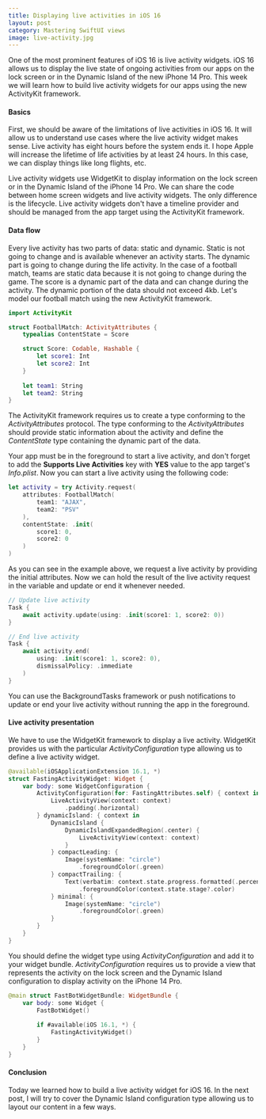 ```yaml
---
title: Displaying live activities in iOS 16
layout: post
category: Mastering SwiftUI views
image: live-activity.jpg
---
```


One of the most prominent features of iOS 16 is live activity widgets. iOS 16 allows us to display the live state of ongoing activities from our apps on the lock screen or in the Dynamic Island of the new iPhone 14 Pro. This week we will learn how to build live activity widgets for our apps using the new ActivityKit framework.

#### Basics
First, we should be aware of the limitations of live activities in iOS 16. It will allow us to understand use cases where the live activity widget makes sense. Live activity has eight hours before the system ends it. I hope Apple will increase the lifetime of life activities by at least 24 hours. In this case, we can display things like long flights, etc.

Live activity widgets use WidgetKit to display information on the lock screen or in the Dynamic Island of the iPhone 14 Pro. We can share the code between home screen widgets and live activity widgets. The only difference is the lifecycle. Live activity widgets don't have a timeline provider and should be managed from the app target using the ActivityKit framework.

#### Data flow
Every live activity has two parts of data: static and dynamic. Static is not going to change and is available whenever an activity starts. The dynamic part is going to change during the life activity. In the case of a football match, teams are static data because it is not going to change during the game. The score is a dynamic part of the data and can change during the activity. The dynamic portion of the data should not exceed 4kb. Let's model our football match using the new ActivityKit framework.

```swift
import ActivityKit

struct FootballMatch: ActivityAttributes {
    typealias ContentState = Score

    struct Score: Codable, Hashable {
        let score1: Int
        let score2: Int
    }
    
    let team1: String
    let team2: String
}
```

The ActivityKit framework requires us to create a type conforming to the *ActivityAttributes* protocol. The type conforming to the *ActivityAttributes* should provide static information about the activity and define the *ContentState* type containing the dynamic part of the data. 

Your app must be in the foreground to start a live activity, and don't forget to add the **Supports Live Activities** key with **YES** value to the app target's *Info.plist*. Now you can start a live activity using the following code:

```swift
let activity = try Activity.request(
    attributes: FootballMatch(
        team1: "AJAX",
        team2: "PSV"
    ),
    contentState: .init(
        score1: 0,
        score2: 0
    )
)
```

As you can see in the example above, we request a live activity by providing the initial attributes. Now we can hold the result of the live activity request in the variable and update or end it whenever needed.

```swift
// Update live activity
Task {
    await activity.update(using: .init(score1: 1, score2: 0))
}

// End live activity
Task {
    await activity.end(
        using: .init(score1: 1, score2: 0),
        dismissalPolicy: .immediate
    )
}

```


You can use the BackgroundTasks framework or push notifications to update or end your live activity without running the app in the foreground.

#### Live activity presentation
We have to use the WidgetKit framework to display a live activity. WidgetKit provides us with the particular *ActivityConfiguration* type allowing us to define a live activity widget.

```swift
@available(iOSApplicationExtension 16.1, *)
struct FastingActivityWidget: Widget {
    var body: some WidgetConfiguration {
        ActivityConfiguration(for: FastingAttributes.self) { context in
            LiveActivityView(context: context)
                .padding(.horizontal)
        } dynamicIsland: { context in
            DynamicIsland {
                DynamicIslandExpandedRegion(.center) {
                    LiveActivityView(context: context)
                }
            } compactLeading: {
                Image(systemName: "circle")
                    .foregroundColor(.green)
            } compactTrailing: {
                Text(verbatim: context.state.progress.formatted(.percent)
                    .foregroundColor(context.state.stage?.color)
            } minimal: {
                Image(systemName: "circle")
                    .foregroundColor(.green)
            }
        }
    }
}
```

You should define the widget type using *ActivityConfiguration* and add it to your widget bundle. *ActivityConfiguration* requires us to provide a view that represents the activity on the lock screen and the Dynamic Island configuration to display activity on the iPhone 14 Pro. 

```swift
@main struct FastBotWidgetBundle: WidgetBundle {
    var body: some Widget {
        FastBotWidget()
        
        if #available(iOS 16.1, *) {
            FastingActivityWidget()
        }
    }
}

```

#### Conclusion
Today we learned how to build a live activity widget for iOS 16. In the next post, I will try to cover the Dynamic Island configuration type allowing us to layout our content in a few ways.
